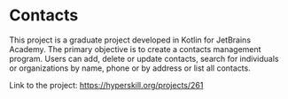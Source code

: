 <h1>Contacts</h1>

This project is a graduate project developed in Kotlin for JetBrains Academy. The primary objective is to create a contacts management program. Users can add, delete or update contacts, search for individuals or organizations by name, phone or by address or list all contacts.

Link to the project: https://hyperskill.org/projects/261
